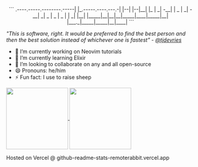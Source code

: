 <div align="center">
```
.----.-----.--------.-----|  |_.-----.----.---.-|  |--|  |--|__|  |_ 
|   _|  -__|        |  _  |   _|  -__|   _|  _  |  _  |  _  |  |   _|
|__| |_____|__|__|__|_____|____|_____|__| |___._|_____|_____|__|____|
```                                                                     
</div>

_"This is software, right. It would be preferred to find the best person and then the best solution instead of whichever one is fastest" - [@tjdevries](https://github.com/tjdevries)_

- 🔭 I’m currently working on Neovim tutorials
- 🌱 I’m currently learning Elixir
- 👯 I’m looking to collaborate on any and all open-source
- 😄 Pronouns: he/him
- ⚡ Fun fact: I use to raise sheep

<a href="https://github.com/anuraghazra/github-readme-stats">
  <img height=165 align="center" src="https://github-readme-stats-remoterabbit.vercel.app/api?username=remoterabbit&show_icons=true&theme=transparent" />
</a>
<a href="https://github.com/anuraghazra/convoychat">
  <img height=165 align="center" src="https://github-readme-stats-remoterabbit.vercel.app/api/wakatime?username=remoterabbit&layout=compact&langs_count=8&card_width=200" />
</a>

Hosted on Vercel @ github-readme-stats-remoterabbit.vercel.app
